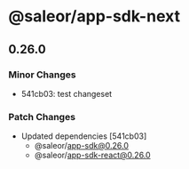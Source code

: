 # @saleor/app-sdk-next

## 0.26.0

### Minor Changes

- 541cb03: test changeset

### Patch Changes

- Updated dependencies [541cb03]
  - @saleor/app-sdk@0.26.0
  - @saleor/app-sdk-react@0.26.0
